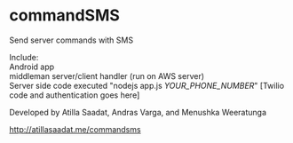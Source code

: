 # commandSMS
Send server commands with SMS

Include: <br> Android app <br> middleman server/client handler (run on AWS server) <br> Server side code executed "nodejs app.js <i>YOUR_PHONE_NUMBER</i>" [Twilio code and authentication goes here]

Developed by Atilla Saadat, Andras Varga, and Menushka Weeratunga

http://atillasaadat.me/commandsms
